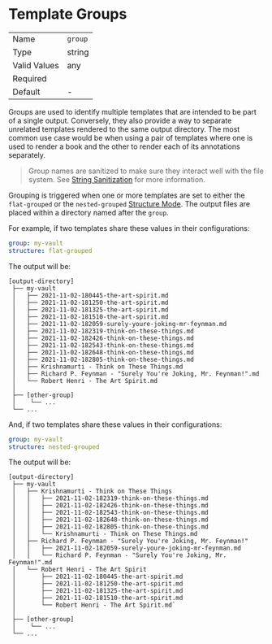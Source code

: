 # Template Groups

|              |                             |
| ------------ | --------------------------- |
| Name         | `group`                     |
| Type         | string                      |
| Valid Values | any                         |
| Required     | <i class="fa fa-check"></i> |
| Default      | -                           |

Groups are used to identify multiple templates that are intended to be part
of a single output. Conversely, they also provide a way to separate unrelated
templates rendered to the same output directory. The most common use case would
be when using a pair of templates where one is used to render a book and the
other to render each of its annotations separately.

> <i class="fa fa-exclamation-circle"></i> Group names are sanitized to make sure
> they interact well with the file system. See
> [String Sanitization][string-sanitization] for more information.

Grouping is triggered when one or more templates are set to either the
`flat-grouped` or the `nested-grouped` [Structure Mode][structure-modes].
The output files are placed within a directory named after the `group`.

For example, if two templates share these values in their configurations:

```yaml
group: my-vault
structure: flat-grouped
```

The output will be:

```plaintext
[output-directory]
 ├── my-vault
 │   ├── 2021-11-02-180445-the-art-spirit.md
 │   ├── 2021-11-02-181250-the-art-spirit.md
 │   ├── 2021-11-02-181325-the-art-spirit.md
 │   ├── 2021-11-02-181510-the-art-spirit.md
 │   ├── 2021-11-02-182059-surely-youre-joking-mr-feynman.md
 │   ├── 2021-11-02-182319-think-on-these-things.md
 │   ├── 2021-11-02-182426-think-on-these-things.md
 │   ├── 2021-11-02-182543-think-on-these-things.md
 │   ├── 2021-11-02-182648-think-on-these-things.md
 │   ├── 2021-11-02-182805-think-on-these-things.md
 │   ├── Krishnamurti - Think on These Things.md
 │   ├── Richard P. Feynman - "Surely You're Joking, Mr. Feynman!".md
 │   └── Robert Henri - The Art Spirit.md
 │
 ├── [other-group]
 │    └── ...
 └── ...
```

And, if two templates share these values in their configurations:

```yaml
group: my-vault
structure: nested-grouped
```

The output will be:

```plaintext
[output-directory]
 ├── my-vault
 │   ├── Krishnamurti - Think on These Things
 │   │   ├── 2021-11-02-182319-think-on-these-things.md
 │   │   ├── 2021-11-02-182426-think-on-these-things.md
 │   │   ├── 2021-11-02-182543-think-on-these-things.md
 │   │   ├── 2021-11-02-182648-think-on-these-things.md
 │   │   ├── 2021-11-02-182805-think-on-these-things.md
 │   │   └── Krishnamurti - Think on These Things.md
 │   ├── Richard P. Feynman - "Surely You're Joking, Mr. Feynman!"
 │   │   ├── 2021-11-02-182059-surely-youre-joking-mr-feynman.md
 │   │   └── Richard P. Feynman - "Surely You're Joking, Mr. Feynman!".md
 │   └── Robert Henri - The Art Spirit
 │       ├── 2021-11-02-180445-the-art-spirit.md
 │       ├── 2021-11-02-181250-the-art-spirit.md
 │       ├── 2021-11-02-181325-the-art-spirit.md
 │       ├── 2021-11-02-181510-the-art-spirit.md
 │       └── Robert Henri - The Art Spirit.md`
 │
 ├── [other-group]
 │    └── ...
 └── ...
```

[string-sanitization]: ./05-string-sanitization.md
[structure-modes]: ./02-03-structure-modes.md

